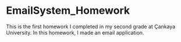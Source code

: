 # EmailSystem_Homework
This is the first homework I completed in my second grade at Çankaya University.
In this homework, I made an email application.
